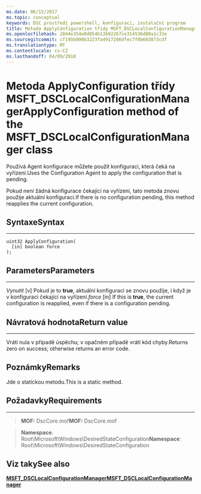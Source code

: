 ```yaml
---
ms.date: 06/12/2017
ms.topic: conceptual
keywords: DSC prostředí powershell, konfiguraci, instalační program
title: Metoda ApplyConfiguration třídy MSFT_DSCLocalConfigurationManager
ms.openlocfilehash: 2844e354e0d054b13b92267ce314536d88a1c33e
ms.sourcegitcommit: cf195b090b3223fa4917206dfec7f0b603873cdf
ms.translationtype: MT
ms.contentlocale: cs-CZ
ms.lasthandoff: 04/09/2018
---
```

# <a name="applyconfiguration-method-of-the-msftdsclocalconfigurationmanager-class"></a><span data-ttu-id="8d9ff-103">Metoda ApplyConfiguration třídy MSFT_DSCLocalConfigurationManager</span><span class="sxs-lookup"><span data-stu-id="8d9ff-103">ApplyConfiguration method of the MSFT_DSCLocalConfigurationManager class</span></span>

<span data-ttu-id="8d9ff-104">Používá Agent konfigurace můžete použít konfiguraci, která čeká na vyřízení.</span><span class="sxs-lookup"><span data-stu-id="8d9ff-104">Uses the Configuration Agent to apply the configuration that is pending.</span></span>

<span data-ttu-id="8d9ff-105">Pokud není žádná konfigurace čekající na vyřízení, tato metoda znovu použije aktuální konfiguraci.</span><span class="sxs-lookup"><span data-stu-id="8d9ff-105">If there is no configuration pending, this method reapplies the current configuration.</span></span>


## <a name="syntax"></a><span data-ttu-id="8d9ff-106">Syntaxe</span><span class="sxs-lookup"><span data-stu-id="8d9ff-106">Syntax</span></span>
------

```mof
uint32 ApplyConfiguration(
  [in] boolean force
);
```

## <a name="parameters"></a><span data-ttu-id="8d9ff-107">Parameters</span><span class="sxs-lookup"><span data-stu-id="8d9ff-107">Parameters</span></span>
----------

<span data-ttu-id="8d9ff-108">*Vynutit* \[v\] Pokud je to **true**, aktuální konfiguraci se znovu použije, i když je v konfiguraci čekající na vyřízení.</span><span class="sxs-lookup"><span data-stu-id="8d9ff-108">*force* \[in\] If this is **true**, the current configuration is reapplied, even if there is a configuration pending.</span></span>

## <a name="return-value"></a><span data-ttu-id="8d9ff-109">Návratová hodnota</span><span class="sxs-lookup"><span data-stu-id="8d9ff-109">Return value</span></span>
------------

<span data-ttu-id="8d9ff-110">Vrátí nula v případě úspěchu; v opačném případě vrátí kód chyby.</span><span class="sxs-lookup"><span data-stu-id="8d9ff-110">Returns zero on success; otherwise returns an error code.</span></span>

## <a name="remarks"></a><span data-ttu-id="8d9ff-111">Poznámky</span><span class="sxs-lookup"><span data-stu-id="8d9ff-111">Remarks</span></span>

<span data-ttu-id="8d9ff-112">Jde o statickou metodu.</span><span class="sxs-lookup"><span data-stu-id="8d9ff-112">This is a static method.</span></span>

## <a name="requirements"></a><span data-ttu-id="8d9ff-113">Požadavky</span><span class="sxs-lookup"><span data-stu-id="8d9ff-113">Requirements</span></span>
------------
><span data-ttu-id="8d9ff-114">**MOF:** DscCore.mof</span><span class="sxs-lookup"><span data-stu-id="8d9ff-114">**MOF:** DscCore.mof</span></span>

><span data-ttu-id="8d9ff-115">**Namespace**: Root\Microsoft\Windows\DesiredStateConfiguration</span><span class="sxs-lookup"><span data-stu-id="8d9ff-115">**Namespace**: Root\Microsoft\Windows\DesiredStateConfiguration</span></span>


## <a name="see-also"></a><span data-ttu-id="8d9ff-116">Viz taky</span><span class="sxs-lookup"><span data-stu-id="8d9ff-116">See also</span></span>


[<span data-ttu-id="8d9ff-117">**MSFT_DSCLocalConfigurationManager**</span><span class="sxs-lookup"><span data-stu-id="8d9ff-117">**MSFT_DSCLocalConfigurationManager**</span></span>](msft-dsclocalconfigurationmanager.md)